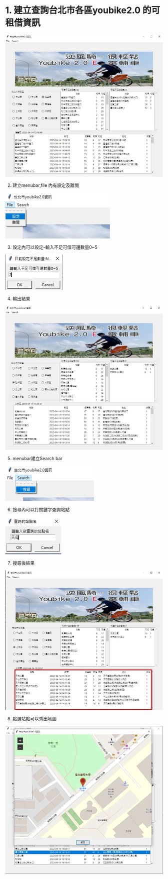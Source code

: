 # 1. 建立查詢台北市各區youbike2.0 的可租借資訊

![image](images/youbike_main.jpg) 

  2. 建立menubar,file 內有設定及離開

![image](images/youbike_file_1.jpg)

  3. 設定內可以設定-輸入不足可借可還數量0~5

![image](images/youbike_file_2.jpg)

  4. 輸出結果

![image](images/youbike_file_3.jpg)

  5. menubar建立Search bar

![image](images/youbike_search_1.jpg)

  6. 搜尋內可以打關鍵字查詢站點

![image](images/youbike_search_2.jpg)

  7. 搜尋後結果

![image](images/youbike_search_3.jpg)

  8. 點選站點可以秀出地圖

![image](images/youbike_map.jpg)